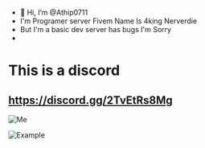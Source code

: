 - 👋 Hi, I’m @Athip0711
- I'm Programer server Fivem Name Is 4king Nerverdie
- But I'm a basic dev server has bugs I'm Sorry
- 
# This is a discord
## https://discord.gg/2TvEtRs8Mg

![Me](https://cdn.discordapp.com/attachments/1238388911722729472/1241393922249588890/screenshot.jpg?ex=66553e6f&is=6653ecef&hm=ab09a38968d25fb28767774b6d37234c4fac5bd6f701abff0f0e319846ae1448&)

![Example](https://discord-profile-starcea.paring.moe/discord/1230416403706675220?)
